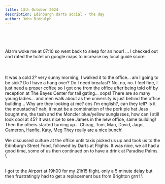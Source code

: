 ```yaml
---
title: 13th October 2024
description: Edinburgh darts social - the day
author: John Biddulph
---
```


<!-- ::callout
---
icon: https://api.iconify.design/mdi:brain.svg
---
_This_ can be rich text with [MarkDown]{.font-bold.bg-yellow-300.px-2.text-yellow-900}! 
:: -->

# 
\
&nbsp;
\
Alarm woke me at 07:10 so went back to sleep for an hour! ... I checked out and rated the hotel on google maps to increase my local guide score.
\
&nbsp;
\
\
&nbsp;
\
It was a cold 2º very sunny morning, I walked it to the office... am I going to be sick? Do I have a hang over? Do I need breafast? No, no, no.
I feel fine, I just need a proper coffee so I got one from the office after being told off by reception at The Bayes Center for tail gating... oops!
There are so many young ladies... and men walk about as the university is just behind the office building... Why are they looking at me? cos I'm english?, can they tell? Is it the moustache? nah, it must be a combination of the pork pie hat Jess bought me, the tash and the Moncler blue/yellow sunglasses, how can I still look cool at 45? It was nice to see James in the new office, same building! Then the others started turning up... Chirag, Tom, Man, David, Jago, Cameron, Hanfie, Katy, Meg They really are a nice bunch!
\
&nbsp;
\
We discussed culture at the office until taxis picked us up and took us to the Edinburgh Street Food, followed by Darts at Flights. It was nice, we all had a good time, some of us then continued on to have a drink at Paradise Palms.
\

&nbsp;
\
I got to the Airport at 19h00 for my 21h15 flight. only a 5 minute delay but then frustratingly had to get a replacement bus from Brighton grrr!
\